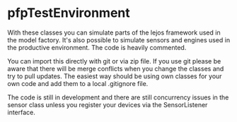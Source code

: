 # pfpTestEnvironment

With these classes you can simulate parts of the lejos framework used in the model factory. It's also possible to simulate sensors and engines used in the productive environment. The code is heavily commented.

You can import this directly with git or via zip file. If you use git please be aware that there will be merge conflicts when you change the classes and try to pull updates. The easiest way should be using own classes for your own code and add them to a local .gitignore file.

The code is still in development and there are still concurrency issues in the sensor class unless you register your devices via the SensorListener interface.
